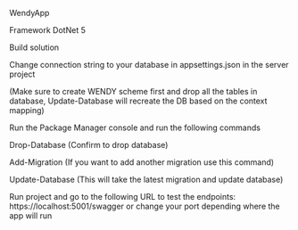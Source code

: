 WendyApp

Framework DotNet 5

Build solution

Change connection string to your database in appsettings.json in the server project

(Make sure to create WENDY scheme first and drop all the tables in database, Update-Database will recreate the DB based on the context mapping)


Run the Package Manager console and run the following commands

Drop-Database (Confirm to drop database)

Add-Migration (If you want to add another migration use this command)

Update-Database (This will take the latest migration and update database)
  
Run project and go to the following URL to test the endpoints: https://localhost:5001/swagger or change your port depending where the app will run

